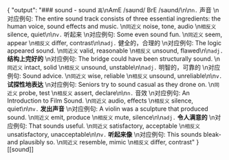 { "output": "### sound - sound `高`\nAmE /saʊnd/ BrE /saʊnd/\n\n`n.` 声音 \n对应例句: The entire sound track consists of three essential ingredients: the human voice, sound effects and music. \n`同近义` noise, tone, audio \n`相反义` silence, quiet\n\n`v.` 听起来 \n对应例句: Some even sound fun. \n`同近义` seem, appear \n`相反义` differ, contrast\n\n`adj.` 健全的，合理的 \n对应例句: The logic appeared sound. \n`同近义` valid, reasonable \n`相反义` unsound, flawed\n\n`adj.` **结构上完好的** \n对应例句: The bridge could have been structurally sound. \n`同近义` intact, solid \n`相反义` unsound, unstable\n\n`adj.` 明智的，可靠的 \n对应例句: Sound advice. \n`同近义` wise, reliable \n`相反义` unsound, unreliable\n\n`v.` **试探性地表达** \n对应例句: Seniors try to sound casual as they drone on. \n`同近义` probe, test \n`相反义` assert, declare\n\n`n.` 音效 \n对应例句: An Introduction to Film Sound. \n`同近义` audio, effects \n`相反义` silence, quiet\n\n`v.` **发出声音** \n对应例句: A violin was a sculpture that produced sound. \n`同近义` emit, produce \n`相反义` mute, silence\n\n`adj.` **令人满意的** \n对应例句: That sounds useful. \n`同近义` satisfactory, acceptable \n`相反义` unsatisfactory, unacceptable\n\n`v.` **听起来像** \n对应例句: This sounds bleak-and plausibly so. \n`同近义` resemble, mimic \n`相反义` differ, contrast" }[[sound]]
